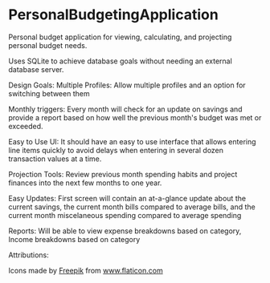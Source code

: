 # PersonalBudgetingApplication
Personal budget application for viewing, calculating, and projecting personal budget needs.

Uses SQLite to achieve database goals without needing an external database server.

Design Goals:
Multiple Profiles: Allow multiple profiles and an option for switching between them

Monthly triggers: Every month will check for an update on savings and provide a report based on how well the previous month's budget was met or exceeded.

Easy to Use UI: It should have an easy to use interface that allows entering line items quickly to avoid delays when entering in several dozen transaction values at a time.

Projection Tools: Review previous month spending habits and project finances into the next few months to one year.

Easy Updates: First screen will contain an at-a-glance update about the current savings, the current month bills compared to average bills, and the current month miscelaneous spending compared to average spending

Reports: Will be able to view expense breakdowns based on category, Income breakdowns based on category

Attributions:
<div>Icons made by <a href="https://www.flaticon.com/authors/freepik" title="Freepik">Freepik</a> from <a href="https://www.flaticon.com/" title="Flaticon">www.flaticon.com</a></div>
